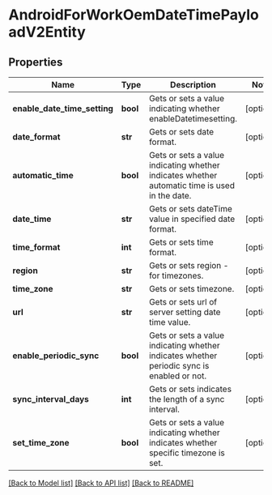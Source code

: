 # AndroidForWorkOemDateTimePayloadV2Entity

## Properties
Name | Type | Description | Notes
------------ | ------------- | ------------- | -------------
**enable_date_time_setting** | **bool** | Gets or sets a value indicating whether enableDatetimesetting. | [optional] 
**date_format** | **str** | Gets or sets date format. | [optional] 
**automatic_time** | **bool** | Gets or sets a value indicating whether indicates whether automatic time is used in the date. | [optional] 
**date_time** | **str** | Gets or sets dateTime value in specified date format. | [optional] 
**time_format** | **int** | Gets or sets time format. | [optional] 
**region** | **str** | Gets or sets region - for timezones. | [optional] 
**time_zone** | **str** | Gets or sets timezone. | [optional] 
**url** | **str** | Gets or sets url of server setting date time value. | [optional] 
**enable_periodic_sync** | **bool** | Gets or sets a value indicating whether indicates whether periodic sync is enabled or not. | [optional] 
**sync_interval_days** | **int** | Gets or sets indicates the length of a sync interval. | [optional] 
**set_time_zone** | **bool** | Gets or sets a value indicating whether indicates whether specific timezone is set. | [optional] 

[[Back to Model list]](../README.md#documentation-for-models) [[Back to API list]](../README.md#documentation-for-api-endpoints) [[Back to README]](../README.md)


